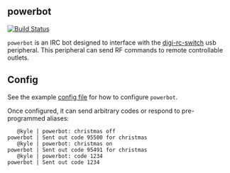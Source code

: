 ## powerbot

[![Build Status](https://travis-ci.org/solarkennedy/powerbot.svg?branch=master)](https://travis-ci.org/solarkennedy/powerbot)

`powerbot` is an IRC bot designed to interface with the
[digi-rc-switch](https://github.com/solarkennedy/digi-rc-switch) usb
peripheral. This peripheral can send RF commands to remote controllable
outlets.

## Config

See the example [config file](https://github.com/solarkennedy/powerbot/blob/master/powerbot.yaml)
for how to configure `powerbot`.

Once configured, it can send arbitrary codes or respond to pre-programmed aliases:

```
   @kyle | powerbot: christmas off
powerbot | Sent out code 95500 for christmas
   @kyle | powerbot: christmas on
powerbot | Sent out code 95491 for christmas
   @kyle | powerbot: code 1234
powerbot | Sent out code 1234
```

